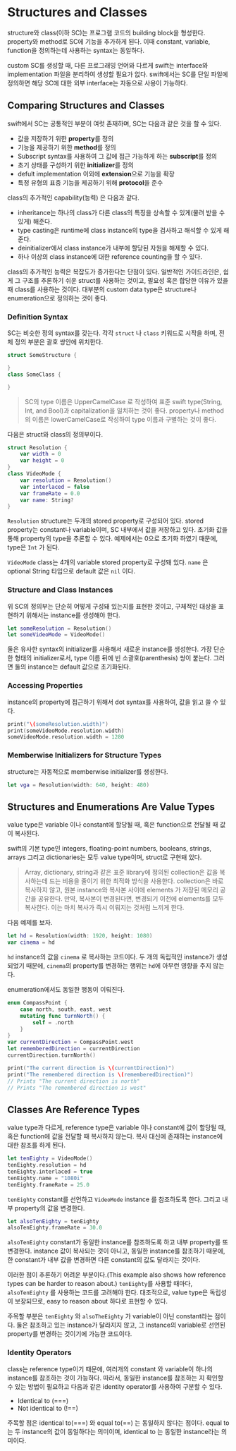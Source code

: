 # Structures and Classes

structure와 class(이하 SC)는 프로그램 코드의 building block을 형성한다. property와 method로 SC에 기능을 추가하게 된다. 이때 constant, variable, function을 정의하는데 사용하는 syntax는 동일하다.

custom SC를 생성할 때, 다른 프로그래밍 언어와 다르게 swift는 interface와 implementation 파일을 분리하여 생성할 필요가 없다. swift에서는 SC를 단일 파일에 정의하면 해당 SC에 대한 외부 interface는 자동으로 사용이 가능하다.



## Comparing Structures and Classes

swift에서 SC는 공통적인 부분이 여럿 존재하며, SC는 다음과 같은 것을 할 수 있다.

- 값을 저장하기 위한 **property**를 정의
- 기능을 제공하기 위한 **method**를 정의
- Subscript syntax를 사용하여 그 값에 접근 가능하게 하는 **subscript**를 정의
- 초기 상태를 구성하기 위한 **initializer**를 정의
- defult implementation 이외에 **extension**으로 기능을 확장
- 특정 유형의 표중 기능을 제공하기 위해 **protocol**을 준수

class의 추가적인 capability(능력) 은 다음과 같다.

- inheritance는 하나의 class가 다른 class의 특징을 상속할 수 있게(물려 받을 수 있게) 해준다.
- type casting은 runtime에 class instance의 type을 검사하고 해석할 수 있게 해준다.
- deinitializer에서 class instance가 내부에 할당된 자원을 해제할 수 있다.
- 하나 이상의 class instance에 대한 reference counting을 할 수 있다.

class의 추가적인 능력은 복잡도가 증가한다는 단점이 있다. 일반적인 가이드라인은, 쉽게 그 구조를 추론하기 쉬운 struct를 사용하는 것이고, 필요성 혹은 합당한 이유가 있을 때 class를 사용하는 것이다. 대부분의 custom data type은 structure나 enumeration으로 정의하는 것이 좋다. 

### Definition Syntax

SC는 비슷한 정의 syntax를 갖는다. 각각 `struct` 나 `class` 키워드로 시작을 하며, 전체 정의 부분은 괄호 쌍안에 위치한다.

```swift
struct SomeStructure {

}
class SomeClass {

}
```

> SC의 type 이름은 UpperCamelCase 로 작성하여 표준 swift type(String, Int, and Bool)과 capitalization을 일치하는 것이 좋다. property나 method의 이름은 lowerCamelCase로 작성하여 type 이름과 구별하는 것이 좋다.

다음은 struct와 class의 정의부이다.

```swift
struct Resolution {
    var width = 0
    var height = 0
}
class VideoMode {
    var resolution = Resolution()
    var interlaced = false
    var frameRate = 0.0
    var name: String?
}
```

`Resolution` structure는 두개의 stored property로 구성되어 있다. stored property는 constant나 variable이며, SC 내부에서 값을 저장하고 있다. 초기화 값을 통해 property의 type을 추론할 수 있다. 예제에서는 0으로 초기화 하였기 때문에, type은 `Int` 가 된다.

`VideoMode` class는 4개의 variable stored property로 구성돼 있다. `name` 은 optional String 타입으로 default 값은 `nil` 이다.

### Structure and Class Instances

위 SC의 정의부는 단순히 어떻게 구성돼 있는지를 표현한 것이고, 구체적인 대상을 표현하기 위해서는 instance를 생성해야 한다. 

```swift
let someResolution = Resolution()
let someVideoMode = VideoMode()
```

둘은 유사한 syntax의 initializer를 사용해서 새로운 instance를 생성한다. 가장 단순한 형태의 initializer로서, type 이름 뒤에 빈 소괄호(parenthesis) 쌍이  붙는다. 그러면 둘의 instance는 default 값으로 초기화된다. 

### Accessing Properties

instance의 property에 접근하기 위해서 dot syntax를 사용하여, 값을 읽고 쓸 수 있다.

```swift
print("\(someResolution.width)")
print(someVideoMode.resolution.width)
someVideoMode.resolution.width = 1280
```

### Memberwise Initializers for Structure Types

structure는 자동적으로 memberwise initializer를 생성한다.

```swift
let vga = Resolution(width: 640, height: 480)
```



## Structures and Enumerations Are Value Types

value type은 variable 이나 constant에 할당될 때, 혹은 function으로 전달될 때 값이 복사된다. 

swift의 기본 type인 integers, floating-point numbers, booleans, strings, arrays 그리고 dictionaries는 모두 value type이며, struct로 구현돼 있다.

> Array, dictionary, string과 같은 표준 library에 정의된 collection은 값을 복사하는데 드는 비용을 줄이기 위한 최적화 방식을 사용한다. collection은 바로 복사하지 않고, 원본 instance와 복사본 사이에 elements 가 저장된 메모리 공간을 공유한다. 만약, 복사본이 변경된다면, 변경되기 이전에 elements를 모두 복사한다. 이는 마치 복사가 즉시 이뤄지는 것처럼 느끼게 한다.



다음 예제를 보자. 

```swift
let hd = Resolution(width: 1920, height: 1080)
var cinema = hd
```

`hd` instance의 값을 `cinema` 로 복사하는 코드이다. 두 개의 독립적인 instance가 생성되었기 때문에, `cinema`의 property를 변경하는 행위는 `hd`에 아무런 영향을 주지 않는다.

 enumeration에서도 동일한 행동이 이뤄진다.

```swift
enum CompassPoint {
    case north, south, east, west
    mutating func turnNorth() {
        self = .north
    }
}
var currentDirection = CompassPoint.west
let rememberedDirection = currentDirection
currentDirection.turnNorth()

print("The current direction is \(currentDirection)")
print("The remembered direction is \(rememberedDirection)")
// Prints "The current direction is north"
// Prints "The remembered direction is west"
```



## Classes Are Reference Types

value type과 다르게, reference type은 variable 이나 constant에 값이 할당될 때, 혹은 function에 값을 전달할 때 복사하지 않는다. 복사 대신에 존재하는 instance에 대한 참조를 하게 된다.

```swift
let tenEighty = VideoMode()
tenEighty.resolution = hd
tenEighty.interlaced = true
tenEighty.name = "1080i"
tenEighty.frameRate = 25.0
```

`tenEighty` constant를 선언하고 `VideoMode` instance 를 참조하도록 한다. 그리고 내부 property의 값을 변경한다.

```swift
let alsoTenEighty = tenEighty
alsoTenEighty.frameRate = 30.0
```

`alsoTenEighty` constant가 동일한 instance를 참조하도록 하고 내부 property를 또 변경한다. instance 값이 복사되는 것이 아니고, 동일한 instance를 참조하기 때문에, 한 constant가 내부 값을 변경하면 다른 constant의 값도 달라지는 것이다. 

이러한 점이 추론하기 어려운 부분이다.(This example also shows how reference types can be harder to reason about.) `tenEighty`를 사용할 때마다, `alsoTenEighty` 를 사용하는 코드를 고려해야 한다. 대조적으로, value type은 독립성이 보장되므로, easy to reason about 하다로 표현할 수 있다.

주목할 부분은 `tenEighty`  와 `alsoTheEighty` 가 variable이 아닌 constant라는 점이다. 둘은 참조하고 있는 instance가 달라지지 않고, 그 instance의 variable로 선언된 property를 변경하는 것이기에 가능한 코드이다.

### Identity Operators

class는 reference type이기 때문에, 여러개의 constant 와 variable이 하나의 instance를 참조하는 것이 가능하다. 따라서, 동일한 instance를 참조하는 지 확인할 수 있는 방법이 필요하고 다음과 같은 identity operator를 사용하여 구분할 수 있다.

- Identical to (===)
- Not identical to (!==)

주목할 점은 identical to(===) 와 equal to(==) 는 동일하지 않다는 점이다. equal to 는 두 instance의 값이 동일하다는 의미이며, identical to 는 동일한 instance라는 의미이다.

